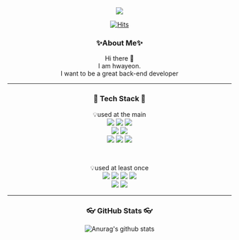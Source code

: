 <div align="center">
<img src="https://capsule-render.vercel.app/api?type=wave&color=timeGradient&height=300&section=header&text=hwayeon%20Gitgub&fontSize=90" />
</br>


[![Hits](https://hits.seeyoufarm.com/api/count/incr/badge.svg?url=https%3A%2F%2Fgithub.com%2Fyoungjuj%2Fyoungjuj&count_bg=%2379C83D&title_bg=%23555555&icon=&icon_color=%23E7E7E7&title=hits&edge_flat=false)](https://hits.seeyoufarm.com)


<h3> ✨About Me✨ </h3>
Hi there 👋 <br>
I am hwayeon. <br> 
I want to be a great back-end developer <br>
<hr>
</div>

<h3 align="center"> 📖 Tech Stack 📖</h3>

<p align="center">
💡used at the main
<br>
<img src="https://img.shields.io/badge/Java-007396?style=flat&logo=Java&logoColor=white"/>
<img src="https://img.shields.io/badge/Spring-6DB33F?style=flat&logo=Spring&logoColor=white"/>
<img src="https://img.shields.io/badge/Springboot-6DB33F?style=flat&logo=Springboot&logoColor=white"/>
<br>
<img src="https://img.shields.io/badge/mysql-4479A1?style=flat&logo=mysql&logoColor=white"/>
<img src="https://img.shields.io/badge/oracle-F80000?style=flat&logo=oracle&logoColor=white"/>
<br>
<img src="https://img.shields.io/badge/HTML-E34F26?style=flat&logo=HTML5&logoColor=white" />
<img src="https://img.shields.io/badge/CSS-1572B6?style=flat&logo=CSS3&logoColor=white" />
<img src="https://img.shields.io/badge/JavaScript-F7DF1E?style=flat&logo=JavaScript&logoColor=white" />
</p>
<br>
<p align="center">
💡used at least once 
<br>
<img src="https://img.shields.io/badge/Amazon AWS-232F3E?style=flat&logo=AmazonAWS&logoColor=white" />
<img src="https://img.shields.io/badge/Maria DB-003545?style=flat&logo=MariaDB&logoColor=white" />
<img src="https://img.shields.io/badge/Python-3776AB?style=flat&logo=Python&logoColor=white" />
<img src="https://img.shields.io/badge/Android-3DDC84?style=flat&logo=Android&logoColor=white" />
<br>
<img src="https://img.shields.io/badge/Raspberry Pi-A22846?style=flat&logo=RaspberryPi&logoColor=white" />
<img src="https://img.shields.io/badge/Arduino-00979D?style=flat&logo=Arduino&logoColor=white" />
</p>

<hr>

<h3 align="center">👓 GitHub Stats 👓 </h3>

<div align="center">  
 
 ![Anurag's github stats](https://github-readme-stats.vercel.app/api?username=hwayeon&show_icons=true&theme=tokyonight)
</div>



